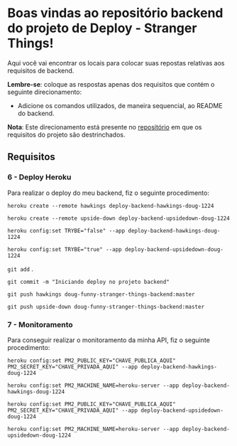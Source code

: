 # Boas vindas ao repositório backend do projeto de Deploy - Stranger Things!

Aqui você vai encontrar os locais para colocar suas repostas relativas aos requisitos de backend.

**Lembre-se**: coloque as respostas apenas dos requisitos que contém o seguinte direcionamento:

  - Adicione os comandos utilizados, de maneira sequencial, ao README do backend.

**Nota**: Este direcionamento está presente no [repositório](https://github.com/tryber/sd-01-block31-stranger-things) em que os requisitos do projeto são destrinchados.

## Requisitos

### 6 - Deploy Heroku

Para realizar o deploy do meu backend, fiz o seguinte procedimento:

`heroku create --remote hawkings deploy-backend-hawkings-doug-1224`

`heroku create --remote upside-down deploy-backend-upsidedown-doug-1224`

`heroku config:set TRYBE="false" --app deploy-backend-hawkings-doug-1224`

`heroku config:set TRYBE="true" --app deploy-backend-upsidedown-doug-1224`

`git add` .

`git commit -m "Iniciando deploy no projeto backend"`

`git push hawkings doug-funny-stranger-things-backend:master`

`git push upside-down doug-funny-stranger-things-backend:master`

### 7 - Monitoramento

Para conseguir realizar o monitoramento da minha API, fiz o seguinte procedimento:

`heroku config:set PM2_PUBLIC_KEY="CHAVE_PUBLICA_AQUI" PM2_SECRET_KEY="CHAVE_PRIVADA_AQUI" --app deploy-backend-hawkings-doug-1224`

`heroku config:set PM2_MACHINE_NAME=heroku-server --app deploy-backend-hawkings-doug-1224`

`heroku config:set PM2_PUBLIC_KEY="CHAVE_PUBLICA_AQUI" PM2_SECRET_KEY="CHAVE_PRIVADA_AQUI" --app deploy-backend-upsidedown-doug-1224`

`heroku config:set PM2_MACHINE_NAME=heroku-server --app deploy-backend-upsidedown-doug-1224`
